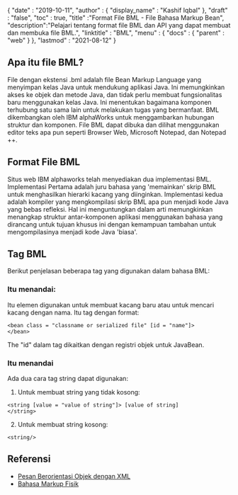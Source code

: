{
  "date" : "2019-10-11",
  "author" : {
    "display_name" : "Kashif Iqbal"
},
  "draft" : "false",
  "toc" : true,
  "title" :"Format File BML - File Bahasa Markup Bean",
  "description":"Pelajari tentang format file BML dan API yang dapat membuat dan membuka file BML.",
  "linktitle" : "BML",
  "menu" : {
    "docs" : {
      "parent" : "web"
}
},
  "lastmod" : "2021-08-12"
}

## Apa itu file BML?

File dengan ekstensi .bml adalah file Bean Markup Language yang menyimpan kelas Java untuk mendukung aplikasi Java. Ini memungkinkan akses ke objek dan metode Java, dan tidak perlu membuat fungsionalitas baru menggunakan kelas Java. Ini menentukan bagaimana komponen terhubung satu sama lain untuk melakukan tugas yang bermanfaat. BML dikembangkan oleh IBM alphaWorks untuk menggambarkan hubungan struktur dan komponen. File BML dapat dibuka dan dilihat menggunakan editor teks apa pun seperti Browser Web, Microsoft Notepad, dan Notepad ++.

## Format File BML

Situs web IBM alphaworks telah menyediakan dua implementasi BML. Implementasi Pertama adalah juru bahasa yang 'memainkan' skrip BML untuk menghasilkan hierarki kacang yang diinginkan. Implementasi kedua adalah kompiler yang mengkompilasi skrip BML apa pun menjadi kode Java yang bebas refleksi. Hal ini menguntungkan dalam arti memungkinkan menangkap struktur antar-komponen aplikasi menggunakan bahasa yang dirancang untuk tujuan khusus ini dengan kemampuan tambahan untuk mengompilasinya menjadi kode Java 'biasa'.

## Tag BML

Berikut penjelasan beberapa tag yang digunakan dalam bahasa BML:

### Itu<bean> menandai:

Itu<bean> elemen digunakan untuk membuat kacang baru atau untuk mencari kacang dengan nama. Itu<bean> tag dengan format:
```
<bean class = "classname or serialized file" [id = "name"]>
</bean>
```
The "id" dalam tag dikaitkan dengan registri objek untuk JavaBean.

### Itu<string> menandai

Ada dua cara tag string dapat digunakan:

1. Untuk membuat string yang tidak kosong:

```
<string [value = "value of string"]> [value of string]
</string>
```
2. Untuk membuat string kosong:

```
<string/>
```
## Referensi

* [Pesan Berorientasi Objek dengan XML](https://docs.oracle.com/cd/A87860_01/doc/appdev.817/a86030/adx16nt5.htm)
* [Bahasa Markup Fisik](http://web.mit.edu/mecheng/pml/standards.htm)


